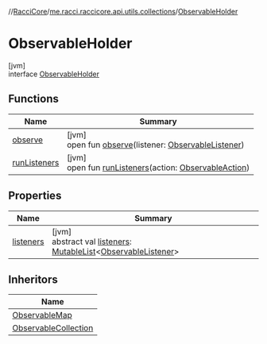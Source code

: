 //[RacciCore](../../../index.md)/[me.racci.raccicore.api.utils.collections](../index.md)/[ObservableHolder](index.md)

# ObservableHolder

[jvm]\
interface [ObservableHolder](index.md)

## Functions

| Name | Summary |
|---|---|
| [observe](observe.md) | [jvm]<br>open fun [observe](observe.md)(listener: [ObservableListener](../index.md#290302064%2FClasslikes%2F-1216412040)) |
| [runListeners](run-listeners.md) | [jvm]<br>open fun [runListeners](run-listeners.md)(action: [ObservableAction](../-observable-action/index.md)) |

## Properties

| Name | Summary |
|---|---|
| [listeners](listeners.md) | [jvm]<br>abstract val [listeners](listeners.md): [MutableList](https://kotlinlang.org/api/latest/jvm/stdlib/kotlin.collections/-mutable-list/index.html)&lt;[ObservableListener](../index.md#290302064%2FClasslikes%2F-1216412040)&gt; |

## Inheritors

| Name |
|---|
| [ObservableMap](../-observable-map/index.md) |
| [ObservableCollection](../-observable-collection/index.md) |
